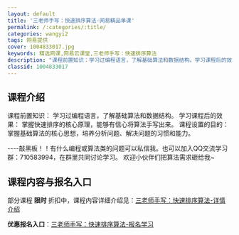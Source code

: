 ```yaml
---
layout: default
title: '三老师手写：快速排序算法-网易精品单课'
permalink: /:categories/:title/
categories: wangyi2
tags: 网易提供
cover: 1004833017.jpg
keywords: 精选网课,网易云课堂,三老师手写：快速排序算法
description: "课程前置知识：学习过编程语言，了解基础算法和数据结构。学习课程后的效果：掌握快速排序的核心原理，能够有信心将算法手写出来。课程设置的目的：掌握基础算法的核心思想，培养分析问题、解决问题的习惯"
classid: 1004833017
---
```


## 课程介绍

课程前置知识：
  学习过编程语言，了解基础算法和数据结构。
学习课程后的效果：
   掌握快速排序的核心原理，能够有信心将算法手写出来。
课程设置的目的：
   掌握基础算法的核心思想，培养分析问题、解决问题的习惯和能力。

----敲黑板！！有什么编程或算法类的问题可以私信我。也可以加入QQ交流学习群：710583994，在群里共同讨论学习。
欢迎小伙伴们把算法需求砸给我~

## 课程内容与报名入口

部分课程 **限时** 折扣中，课程内容详细介绍见：[三老师手写：快速排序算法-详情介绍](https://study.163.com/course/introduction/1004833017.htm?share=1&shareId=1025206652&utm_campaign=share&utm_medium=iphoneShare&utm_source=&utm_u=1025206652)

**优惠报名入口**：[三老师手写：快速排序算法-报名学习](https://study.163.com/course/introduction/1004833017.htm?share=1&shareId=1025206652&utm_campaign=share&utm_medium=iphoneShare&utm_source=&utm_u=1025206652)

